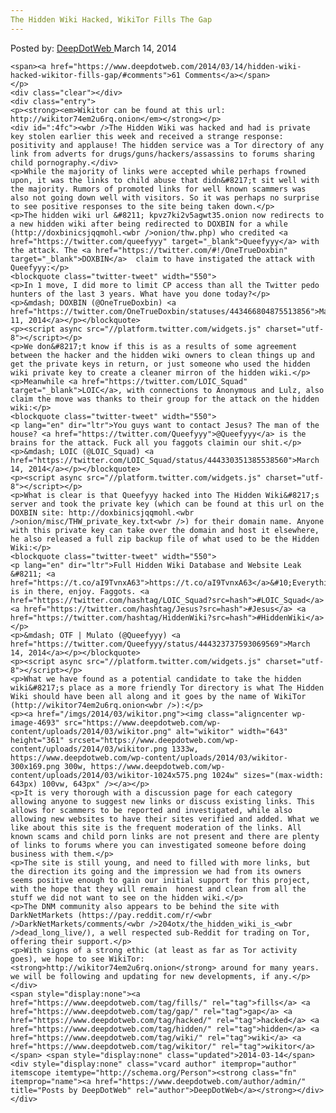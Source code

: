 ```yaml
---
The Hidden Wiki Hacked, WikiTor Fills The Gap
---
```

<article class="post-listing post-4692 post type-post status-publish format-standard has-post-thumbnail hentry  tag-fills tag-gap tag-hacked tag-hidden tag-wiki tag-wikitor">
    <div class="post-inner">
        <span>Posted by: <a href="https://www.deepdotweb.com/author/admin/" title="">DeepDotWeb </a></span>
    <span>March 14, 2014</span>
    
    <span><a href="https://www.deepdotweb.com/2014/03/14/hidden-wiki-hacked-wikitor-fills-gap/#comments">61 Comments</a></span>
    </p>
    <div class="clear"></div>
    <div class="entry">
    <p><strong><em>Wikitor can be found at this url: http://wikitor74em2u6rq.onion</em></strong></p>
    <div id=":4fc"><wbr />The Hidden Wiki was hacked and had is private key stolen earlier this week and received a strange response: positivity and applause! The hidden service was a Tor directory of any link from adverts for drugs/guns/hackers/assassins to forums sharing child pornography.</div>
    <p>While the majority of links were accepted while perhaps frowned upon, it was the links to child abuse that didn&#8217;t sit well with the majority. Rumors of promoted links for well known scammers was also not going down well with visitors. So it was perhaps no surprise to see positive responses to the site being taken down.</p>
    <p>The hidden wiki url &#8211; kpvz7ki2v5agwt35.onion now redirects to a new hidden wiki after being redirected to DOXBIN for a while  (http://doxbinicsjqqmohl.<wbr />onion/thw.php) who credited <a href="https://twitter.com/queefyyy" target="_blank">Queefyyy</a> with the attack. The <a href="https://twitter.com/#!/OneTrueDoxbin" target="_blank">DOXBIN</a>  claim to have instigated the attack with Queefyyy:</p>
    <blockquote class="twitter-tweet" width="550">
    <p>In 1 move, I did more to limit CP access than all the Twitter pedo hunters of the last 3 years. What have you done today?</p>
    <p>&mdash; DOXBIN (@OneTrueDoxbin) <a href="https://twitter.com/OneTrueDoxbin/statuses/443466804875513856">March 11, 2014</a></p></blockquote>
    <p><script async src="//platform.twitter.com/widgets.js" charset="utf-8"></script></p>
    <p>We don&#8217;t know if this is as a results of some agreement between the hacker and the hidden wiki owners to clean things up and get the private keys in return, or just someone who used the hidden wiki private key to create a cleaner mirron of the hidden wiki.</p>
    <p>Meanwhile <a href="https://twitter.com/LOIC_Squad" target="_blank">LOIC</a>, with connections to Anonymous and Lulz, also claim the move was thanks to their group for the attack on the hidden wiki:</p>
    <blockquote class="twitter-tweet" width="550">
    <p lang="en" dir="ltr">You guys want to contact Jesus? The man of the house? <a href="https://twitter.com/Queefyyy">@Queefyyy</a> is the brains for the attack. Fuck all you faggots claimin our shit.</p>
    <p>&mdash; LOIC (@LOIC_Squad) <a href="https://twitter.com/LOIC_Squad/status/444330351385538560">March 14, 2014</a></p></blockquote>
    <p><script async src="//platform.twitter.com/widgets.js" charset="utf-8"></script></p>
    <p>What is clear is that Queefyyy hacked into The Hidden Wiki&#8217;s server and took the private key (which can be found at this url on the DOXBIN site: http://doxbinicsjqqmohl.<wbr />onion/misc/THW_private_key.txt<wbr />) for their domain name. Anyone with this private key can take over the domain and host it elsewhere, he also released a full zip backup file of what used to be the Hidden Wiki:</p>
    <blockquote class="twitter-tweet" width="550">
    <p lang="en" dir="ltr">Full Hidden Wiki Database and Website Leak &#8211; <a href="https://t.co/aI9TvnxA63">https://t.co/aI9TvnxA63</a>&#10;Everything is in there, enjoy. Faggots. <a href="https://twitter.com/hashtag/LOIC_Squad?src=hash">#LOIC_Squad</a> <a href="https://twitter.com/hashtag/Jesus?src=hash">#Jesus</a> <a href="https://twitter.com/hashtag/HiddenWiki?src=hash">#HiddenWiki</a></p>
    <p>&mdash; OTF | Mulato (@Queefyyy) <a href="https://twitter.com/Queefyyy/status/444323737593069569">March 14, 2014</a></p></blockquote>
    <p><script async src="//platform.twitter.com/widgets.js" charset="utf-8"></script></p>
    <p>What we have found as a potential candidate to take the hidden wiki&#8217;s place as a more friendly Tor directory is what The Hidden Wiki should have been all along and it goes by the name of WikiTor (http://wikitor74em2u6rq.onion<wbr />):</p>
    <p><a href="/imgs/2014/03/wikitor.png"><img class="aligncenter wp-image-4693" src="https://www.deepdotweb.com/wp-content/uploads/2014/03/wikitor.png" alt="wikitor" width="643" height="361" srcset="https://www.deepdotweb.com/wp-content/uploads/2014/03/wikitor.png 1333w, https://www.deepdotweb.com/wp-content/uploads/2014/03/wikitor-300x169.png 300w, https://www.deepdotweb.com/wp-content/uploads/2014/03/wikitor-1024x575.png 1024w" sizes="(max-width: 643px) 100vw, 643px" /></a></p>
    <p>It is very thorough with a discussion page for each category allowing anyone to suggest new links or discuss existing links. This allows for scammers to be reported and investigated, while also allowing new websites to have their sites verified and added. What we like about this site is the frequent moderation of the links. All known scams and child porn links are not present and there are plenty of links to forums where you can investigated someone before doing business with them.</p>
    <p>The site is still young, and need to filled with more links, but the direction its going and the impression we had from its owners seems positive enough to gain our initial support for this project, with the hope that they will remain  honest and clean from all the stuff we did not want to see on the hidden wiki.</p>
    <p>The DNM community also appears to be behind the site with DarkNetMarkets (https://pay.reddit.com/r/<wbr />DarkNetMarkets/comments/<wbr />204otx/the_hidden_wiki_is_<wbr />dead_long_live/), a well respected sub-Reddit for trading on Tor, offering their support.</p>
    <p>With signs of a strong ethic (at least as far as Tor activity goes), we hope to see WikiTor:  <strong>http://wikitor74em2u6rq.onion</strong> around for many years. we will be following and updating for new developments, if any.</p>
    </div>
    <span style="display:none"><a href="https://www.deepdotweb.com/tag/fills/" rel="tag">fills</a> <a href="https://www.deepdotweb.com/tag/gap/" rel="tag">gap</a> <a href="https://www.deepdotweb.com/tag/hacked/" rel="tag">hacked</a> <a href="https://www.deepdotweb.com/tag/hidden/" rel="tag">hidden</a> <a href="https://www.deepdotweb.com/tag/wiki/" rel="tag">wiki</a> <a href="https://www.deepdotweb.com/tag/wikitor/" rel="tag">wikitor</a></span> <span style="display:none" class="updated">2014-03-14</span>
    <div style="display:none" class="vcard author" itemprop="author" itemscope itemtype="http://schema.org/Person"><strong class="fn" itemprop="name"><a href="https://www.deepdotweb.com/author/admin/" title="Posts by DeepDotWeb" rel="author">DeepDotWeb</a></strong></div>
    </div>
</article>

